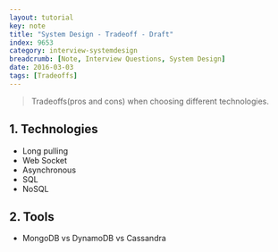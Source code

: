 ```yaml
---
layout: tutorial
key: note
title: "System Design - Tradeoff - Draft"
index: 9653
category: interview-systemdesign
breadcrumb: [Note, Interview Questions, System Design]
date: 2016-03-03
tags: [Tradeoffs]
---
```


> Tradeoffs(pros and cons) when choosing different technologies.

## 1. Technologies
* Long pulling
* Web Socket
* Asynchronous
* SQL
* NoSQL

## 2. Tools
* MongoDB vs DynamoDB vs Cassandra
